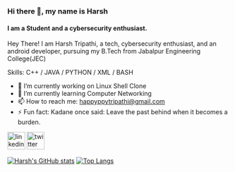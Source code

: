 ### Hi there 👋, my name is Harsh
#### I am a Student and a cybersecurity enthusiast.
Hey There! I am Harsh Tripathi, a tech, cybersecurity enthusiast, and an android developer, pursuing my B.Tech from Jabalpur Engineering College(JEC)

Skills: C++ / JAVA / PYTHON / XML / BASH

- 🔭 I’m currently working on Linux Shell Clone 
- 🌱 I’m currently learning Computer Networking 
- 📫 How to reach me: happyppytripathi@gmail.com 
- ⚡ Fun fact: Kadane once said: Leave the past behind when it becomes a burden. 


[<img src='https://cdn.jsdelivr.net/npm/simple-icons@3.0.1/icons/linkedin.svg' alt='linkedin' height='40'>](https://www.linkedin.com/in/harsh-tripathi-3a603417a/)  [<img src='https://cdn.jsdelivr.net/npm/simple-icons@3.0.1/icons/twitter.svg' alt='twitter' height='40'>](https://twitter.com/Happy_2008_)  



[![Harsh's GitHub stats](https://github-readme-stats.vercel.app/api?username=happy-t&show_icons=true&theme=radical)](https://github.com/anuraghazra/github-readme-stats) [![Top Langs](https://github-readme-stats.vercel.app/api/top-langs/?username=happy-t&layout=compact&theme=radical)](https://github.com/anuraghazra/github-readme-stats)
